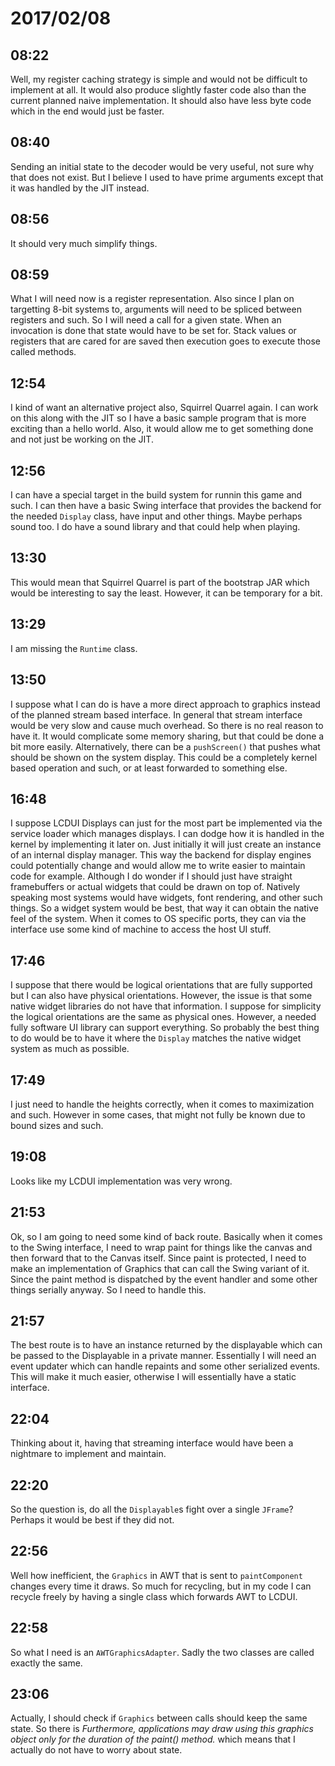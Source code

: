 # 2017/02/08

## 08:22

Well, my register caching strategy is simple and would not be difficult to
implement at all. It would also produce slightly faster code also than the
current planned naive implementation. It should also have less byte code which
in the end would just be faster.

## 08:40

Sending an initial state to the decoder would be very useful, not sure why that
does not exist. But I believe I used to have prime arguments except that it was
handled by the JIT instead.

## 08:56

It should very much simplify things.

## 08:59

What I will need now is a register representation. Also since I plan on
targetting 8-bit systems to, arguments will need to be spliced between
registers and such. So I will need a call for a given state. When an
invocation is done that state would have to be set for. Stack values or
registers that are cared for are saved then execution goes to execute those
called methods.

## 12:54

I kind of want an alternative project also, Squirrel Quarrel again. I can work
on this along with the JIT so I have a basic sample program that is more
exciting than a hello world. Also, it would allow me to get something done and
not just be working on the JIT.

## 12:56

I can have a special target in the build system for runnin this game and such.
I can then have a basic Swing interface that provides the backend for the
needed `Display` class, have input and other things. Maybe perhaps sound too.
I do have a sound library and that could help when playing.

## 13:30

This would mean that Squirrel Quarrel is part of the bootstrap JAR which would
be interesting to say the least. However, it can be temporary for a bit.

## 13:29

I am missing the `Runtime` class.

## 13:50

I suppose what I can do is have a more direct approach to graphics instead of
the planned stream based interface. In general that stream interface would be
very slow and cause much overhead. So there is no real reason to have it. It
would complicate some memory sharing, but that could be done a bit more
easily. Alternatively, there can be a `pushScreen()` that pushes what should
be shown on the system display. This could be a completely kernel based
operation and such, or at least forwarded to something else.

## 16:48

I suppose LCDUI Displays can just for the most part be implemented via the
service loader which manages displays. I can dodge how it is handled in the
kernel by implementing it later on. Just initially it will just create an
instance of an internal display manager. This way the backend for display
engines could potentially change and would allow me to write easier to
maintain code for example. Although I do wonder if I should just have straight
framebuffers or actual widgets that could be drawn on top of. Natively
speaking most systems would have widgets, font rendering, and other such
things. So a widget system would be best, that way it can obtain the native
feel of the system. When it comes to OS specific ports, they can via the
interface use some kind of machine to access the host UI stuff.

## 17:46

I suppose that there would be logical orientations that are fully supported
but I can also have physical orientations. However, the issue is that some
native widget libraries do not have that information. I suppose for
simplicity the logical orientations are the same as physical ones. However,
a needed fully software UI library can support everything. So probably the
best thing to do would be to have it where the `Display` matches the native
widget system as much as possible.

## 17:49

I just need to handle the heights correctly, when it comes to maximization
and such. However in some cases, that might not fully be known due to bound
sizes and such.

## 19:08

Looks like my LCDUI implementation was very wrong.

## 21:53

Ok, so I am going to need some kind of back route. Basically when it comes to
the Swing interface, I need to wrap paint for things like the canvas and then
forward that to the Canvas itself. Since paint is protected, I need to make an
implementation of Graphics that can call the Swing variant of it. Since the
paint method is dispatched by the event handler and some other things
serially anyway. So I need to handle this.

## 21:57

The best route is to have an instance returned by the displayable which can be
passed to the Displayable in a private manner. Essentially I will need an
event updater which can handle repaints and some other serialized events. This
will make it much easier, otherwise I will essentially have a static
interface.

## 22:04

Thinking about it, having that streaming interface would have been a nightmare
to implement and maintain.

## 22:20

So the question is, do all the `Displayable`s fight over a single `JFrame`?
Perhaps it would be best if they did not.

## 22:56

Well how inefficient, the `Graphics` in AWT that is sent to `paintComponent`
changes every time it draws. So much for recycling, but in my code I can
recycle freely by having a single class which forwards AWT to LCDUI.

## 22:58

So what I need is an `AWTGraphicsAdapter`. Sadly the two classes are called
exactly the same.

## 23:06

Actually, I should check if `Graphics` between calls should keep the same
state. So there is _Furthermore, applications may draw using this_
_graphics object only for the duration of the paint() method._ which means
that I actually do not have to worry about state.
